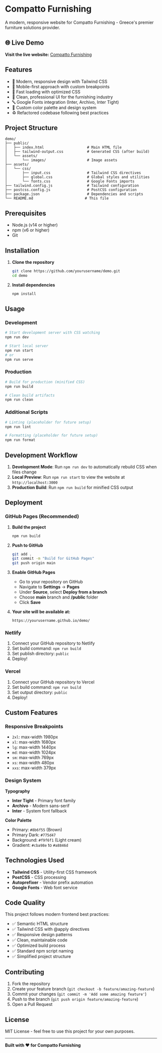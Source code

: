 # Compatto Furnishing

A modern, responsive website for Compatto Furnishing - Greece's premier furniture solutions provider.

## 🌐 Live Demo

**Visit the live website:** [Compatto Furnishing](https://yourusername.github.io/demo/)

## Features

- 🎨 Modern, responsive design with Tailwind CSS
- 📱 Mobile-first approach with custom breakpoints
- 🚀 Fast loading with optimized CSS
- 🎯 Clean, professional UI for the furnishing industry
- 🔤 Google Fonts integration (Inter, Archivo, Inter Tight)
- 🎨 Custom color palette and design system
- ♻️ Refactored codebase following best practices

## Project Structure

```
demo/
├── public/
│   ├── index.html                    # Main HTML file
│   ├── tailwind-output.css           # Generated CSS (after build)
│   └── assets/
│       └── images/                   # Image assets
├── assets/
│   └── css/
│       ├── input.css                 # Tailwind CSS directives
│       ├── global.css                # Global styles and utilities
│       └── fonts.css                 # Google Fonts imports
├── tailwind.config.js                # Tailwind configuration
├── postcss.config.js                 # PostCSS configuration
├── package.json                      # Dependencies and scripts
└── README.md                        # This file
```

## Prerequisites

- Node.js (v14 or higher)
- npm (v6 or higher)
- Git

## Installation

1. **Clone the repository**

   ```bash
   git clone https://github.com/yourusername/demo.git
   cd demo
   ```

2. **Install dependencies**
   ```bash
   npm install
   ```

## Usage

### Development

```bash
# Start development server with CSS watching
npm run dev

# Start local server
npm run start
# or
npm run serve
```

### Production

```bash
# Build for production (minified CSS)
npm run build

# Clean build artifacts
npm run clean
```

### Additional Scripts

```bash
# Linting (placeholder for future setup)
npm run lint

# Formatting (placeholder for future setup)
npm run format
```

## Development Workflow

1. **Development Mode**: Run `npm run dev` to automatically rebuild CSS when files change
2. **Local Preview**: Run `npm run start` to view the website at `http://localhost:3000`
3. **Production Build**: Run `npm run build` for minified CSS output

## Deployment

### GitHub Pages (Recommended)

1. **Build the project**

   ```bash
   npm run build
   ```

2. **Push to GitHub**

   ```bash
   git add .
   git commit -m "Build for GitHub Pages"
   git push origin main
   ```

3. **Enable GitHub Pages**

   - Go to your repository on GitHub
   - Navigate to **Settings** → **Pages**
   - Under **Source**, select **Deploy from a branch**
   - Choose **main** branch and **/public** folder
   - Click **Save**

4. **Your site will be available at:**
   ```
   https://yourusername.github.io/demo/
   ```

### Netlify

1. Connect your GitHub repository to Netlify
2. Set build command: `npm run build`
3. Set publish directory: `public`
4. Deploy!

### Vercel

1. Connect your GitHub repository to Vercel
2. Set build command: `npm run build`
3. Set output directory: `public`
4. Deploy!

## Custom Features

### Responsive Breakpoints

- `2xl`: max-width 1980px
- `xl`: max-width 1680px
- `lg`: max-width 1440px
- `md`: max-width 1024px
- `sm`: max-width 769px
- `xs`: max-width 480px
- `xxs`: max-width 379px

### Design System

**Typography**

- **Inter Tight** - Primary font family
- **Archivo** - Modern sans-serif
- **Inter** - System font fallback

**Color Palette**

- Primary: `#8b6f55` (Brown)
- Primary Dark: `#775d47`
- Background: `#f9f6f1` (Light cream)
- Gradient: `#cba98e` to `#a8846d`

## Technologies Used

- **Tailwind CSS** - Utility-first CSS framework
- **PostCSS** - CSS processing
- **Autoprefixer** - Vendor prefix automation
- **Google Fonts** - Web font service

## Code Quality

This project follows modern frontend best practices:

- ✅ Semantic HTML structure
- ✅ Tailwind CSS with @apply directives
- ✅ Responsive design patterns
- ✅ Clean, maintainable code
- ✅ Optimized build process
- ✅ Standard npm script naming
- ✅ Simplified project structure

## Contributing

1. Fork the repository
2. Create your feature branch (`git checkout -b feature/amazing-feature`)
3. Commit your changes (`git commit -m 'Add some amazing feature'`)
4. Push to the branch (`git push origin feature/amazing-feature`)
5. Open a Pull Request

## License

MIT License - feel free to use this project for your own purposes.

---

**Built with ❤️ for Compatto Furnishing**
